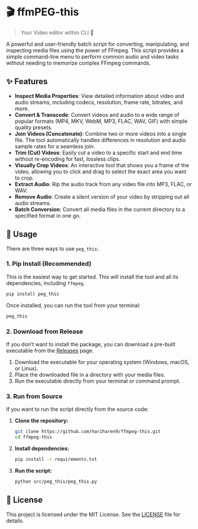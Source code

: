 # 🎬 ffmPEG-this

> Your Video editor within CLI 🚀

A powerful and user-friendly batch script for converting, manipulating, and inspecting media files using the power of FFmpeg. This script provides a simple command-line menu to perform common audio and video tasks without needing to memorize complex FFmpeg commands.

## ✨ Features

- **Inspect Media Properties**: View detailed information about video and audio streams, including codecs, resolution, frame rate, bitrates, and more.
- **Convert & Transcode**: Convert videos and audio to a wide range of popular formats (MP4, MKV, WebM, MP3, FLAC, WAV, GIF) with simple quality presets.
- **Join Videos (Concatenate)**: Combine two or more videos into a single file. The tool automatically handles differences in resolution and audio sample rates for a seamless join.
- **Trim (Cut) Videos**: Easily cut a video to a specific start and end time without re-encoding for fast, lossless clips.
- **Visually Crop Videos**: An interactive tool that shows you a frame of the video, allowing you to click and drag to select the exact area you want to crop.
- **Extract Audio**: Rip the audio track from any video file into MP3, FLAC, or WAV.
- **Remove Audio**: Create a silent version of your video by stripping out all audio streams.
- **Batch Conversion**: Convert all media files in the current directory to a specified format in one go.


## 🚀 Usage

There are three ways to use `peg_this`:

### 1. Pip Install (Recommended)

This is the easiest way to get started. This will install the tool and all its dependencies, including `ffmpeg`.

```bash
pip install peg_this
```

Once installed, you can run the tool from your terminal:

```bash
peg_this
```

### 2. Download from Release

If you don't want to install the package, you can download a pre-built executable from the [Releases](https://github.com/hariharen9/ffmpeg-this/releases/latest) page.

1.  Download the executable for your operating system (Windows, macOS, or Linux).
2.  Place the downloaded file in a directory with your media files.
3.  Run the executable directly from your terminal or command prompt.

### 3. Run from Source

If you want to run the script directly from the source code:

1.  **Clone the repository:**
    ```bash
    git clone https://github.com/hariharen9/ffmpeg-this.git
    cd ffmpeg-this
    ```
2.  **Install dependencies:**
    ```bash
    pip install -r requirements.txt
    ```
3.  **Run the script:**
    ```bash
    python src/peg_this/peg_this.py
    ```

## 📄 License

This project is licensed under the MIT License. See the [LICENSE](LICENSE) file for details.